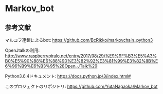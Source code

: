 # Markov_bot

## 参考文献

マルコフ連鎖によるbot: https://github.com/BcRikko/markovchain_python3

OpenJtalkの利用: http://www.raspberrypirulo.net/entry/2017/08/29/%E9%9F%B3%E5%A3%B0%E5%90%88%E6%88%90%E3%82%92%E3%81%99%E3%82%8B%E6%96%B9%E6%B3%95%28Open_JTalk%29

Python3.6.4ドキュメント: https://docs.python.jp/3/index.html#

このプロジェクトのリポジトリ: https://github.com/YutaNagaoka/Markov_bot
